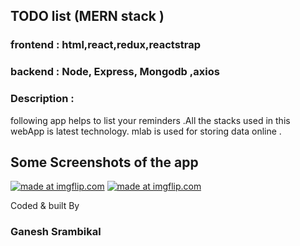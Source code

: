 ## TODO list (MERN stack )  


### frontend : html,react,redux,reactstrap
### backend  : Node, Express, Mongodb ,axios

### Description :

following app helps to list your reminders .All the stacks used in this webApp is latest technology. mlab is used for storing data online . 

## Some Screenshots of the app
<a href="https://imgflip.com/gif/2klmph"><img src="https://i.imgflip.com/2klmph.gif" title="made at imgflip.com"/></a>
<a href="https://imgflip.com/gif/2klmsq"><img src="https://i.imgflip.com/2klmsq.gif" title="made at imgflip.com"/></a>

  
  Coded & built By 
  ### Ganesh Srambikal
